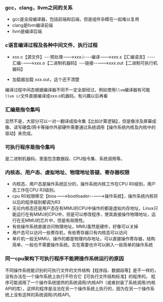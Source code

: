 ### gcc，clang，llvm之间的关系

- gcc是全段编译器，包括前端和后端，但是组件杂糅在一起难以复用
- clang是llvm编译前端
- llvm是编译后端

### c语言编译过程及各种中间文件、执行过程

- xxx.c【源文件】---预处理--->xxx.i----编译--->xxx.s【汇编语言】----汇编---->xxx.o【二进制机器码】---链接----->xxx.out【二进制可执行机器码】

- 加载器加载  xxx.out，这个还不清楚

编译过程中间态根据编译器不同不一定全部经过，例如使用`llvm`编译器有可能`llvm ir`文件直接编译成xxx.o机器码，有兴趣以后再看

### 汇编是指令集吗

显然不是，大部分可以一对一翻译成指令集【比如计算逻辑】，但是像涉及屏幕成像、读写硬盘/网卡等操作外部硬件需要通过系统调用【操作系统内核及内核中的驱动】来完成。

### 可执行程序是指令集吗

是二进制机器码，里面包含数据段、CPU指令集、系统调用等。

### 内核态、用户态、虚拟地址、物理地址答疑、寄存器权限

- 内核态、用户态是操作系统区分的，操作系统内核工作在CPU R0级别，用户态工作在CPU R3级别。
- cpu R0权限移交【bios--->bootloader----->操作系统】，操作系统内核将以后的程序级别都调为R3
- 无论内核态还是用户态在有MMU的CPU中操作的都是虚拟内存地址，Linux只能运行在有MMU的CPU中，但是可以修改程序，使其直接操作物理地址，运行在无MMU的芯片中，但是有局限性。
- 有些操作系统直接访问物理地址，MMU虽然是硬件，好像可以关掉
- 用户态可以访问一些寄存机，有些寄存器只有内核态可以访问
- 单片机一般无MMU，操作的都是物理内存地址，可以直接操作寄存器，结构简单，一般也不需要操作系统。实在需要也许可以刷入一些简单的操作系统

### 同一cpu架构下可执行程序不能跨操作系统运行的原因

不同操作系统能识别的可执行文件的文件结构【程序段、数据段等】是不一样的，没有办法在一个操作系统上执行不符合它【可执行文件结构标准】的程序的。 
程序可能调用了一个操作系统提供的系统调用/内核API（或者封装了系统调用/内核API的库），这样的程序是没法在另一个操作系统上执行的，因为在另一个操作系统上没有这样的系统调用/内核API。